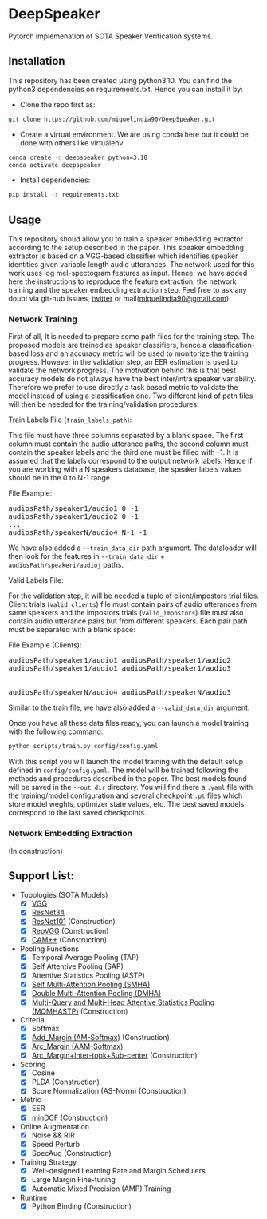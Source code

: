 # DeepSpeaker

Pytorch implemenation of SOTA Speaker Verification systems. 

## Installation

This repository has been created using python3.10. You can find the python3
dependencies on requirements.txt. Hence you can install it by:

* Clone the repo first as:
```bash
git clone https://github.com/miquelindia90/DeepSpeaker.git
```

* Create a virtual environment. We are using conda here but it could be done with others like virtualenv:
```bash
conda create -n deepspeaker python=3.10
conda activate deepspeaker
```

* Install dependencies:
```bash
pip install -r requirements.txt
```

## Usage

This repository shoud allow you to train a speaker embedding extractor according to the setup described in the paper. This speaker embedding extractor is based on a VGG-based classifier which identifies speaker identities given variable length audio utterances. The network used for this work uses log mel-spectogram features as input. Hence, we have added here the instructions to reproduce the feature extraction, the network training and the speaker embedding extraction step. Feel free to ask any doubt via git-hub issues, [twitter](https://twitter.com/mikiindia) or mail(miquelindia90@gmail.com).

### Network Training

First of all, It is needed to prepare some path files for the training step. The proposed models are trained as speaker classifiers, hence a classification-based loss and an accuracy metric will be used to monitorize the training progress. However in the validation step, an EER estimation is used to validate the network progress. The motivation behind this is that best accuracy models do not always have the best inter/intra speaker variability. Therefore we prefer to  use directly a task based metric to validate the model instead of using a classification one. Two different kind of path files will then be needed for the training/validation procedures:

Train Labels File (`train_labels_path`):

This file must have three columns separated by a blank space. The first column must contain the audio utterance paths, the second column must contain the speaker labels and the third one must be filled with -1. It is assumed that the labels correspond to the output network labels. Hence if you are working with a N speakers database, the speaker labels values should be in the 0 to N-1 range.

File Example:

<pre>
audiosPath/speaker1/audio1 0 -1
audiosPath/speaker1/audio2 0 -1
...
audiosPath/speakerN/audio4 N-1 -1</pre>

We have also added a `--train_data_dir` path argument. The dataloader will then look for the features in `--train_data_dir` + `audiosPath/speakeri/audioj` paths.

Valid Labels File:

For the validation step, it will be needed a tuple of client/impostors trial files. Client trials (`valid_clients`) file must contain pairs of audio utterances from same speakers and the impostors trials (`valid_impostors`) file must also contain audio utterance pairs but from different speakers. Each pair path must be separated with a blank space:

File Example (Clients):

<pre>
audiosPath/speaker1/audio1 audiosPath/speaker1/audio2
audiosPath/speaker1/audio1 audiosPath/speaker1/audio3

  
audiosPath/speakerN/audio4 audiosPath/speakerN/audio3</pre>

Similar to the train file, we have also added a `--valid_data_dir` argument.

Once you have all these data files ready, you can launch a model training with the following command:


```bash
python scripts/train.py config/config.yaml
```

With this script you will launch the model training with the default setup defined in `config/config.yaml`. The model will be trained following the methods and procedures described in the paper. The best models found will be saved in the `--out_dir` directory. You will find there a `.yaml` file with the training/model configuration and several checkpoint `.pt` files which store model weghts, optimizer state values, etc. The best saved models correspond to the last saved checkpoints.


### Network Embedding Extraction

(In construction)

## Support List:

* Topologies (SOTA Models)
    - [x] [VGG](https://arxiv.org/pdf/1906.09890.pdf)
    - [x] [ResNet34](https://arxiv.org/pdf/1512.03385.pdf)
    - [x] [ResNet101](https://arxiv.org/pdf/1512.03385.pdf) (Construction)
    - [x] [RepVGG](https://arxiv.org/pdf/2101.03697.pdf) (Construction)
    - [x] [CAM++](https://arxiv.org/pdf/2303.00332.pdf) (Construction)
* Pooling Functions
    - [x] Temporal Average Pooling (TAP)
    - [x] Self Attentive Pooling (SAP)      
    - [x] Attentive Statistics Pooling (ASTP)
    - [x] [Self Multi-Attention Pooling (SMHA)](https://arxiv.org/pdf/1906.09890.pdf)
    - [x] [Double Multi-Attention Pooling (DMHA)](https://arxiv.org/pdf/1906.09890.pdf)
    - [x] [Multi-Query and Multi-Head Attentive Statistics Pooling (MQMHASTP)](https://arxiv.org/pdf/2110.05042.pdf) (Construction)
* Criteria
    - [x] Softmax
    - [x] [Add_Margin (AM-Softmax)](https://arxiv.org/pdf/1801.05599.pdf) (Construction)
    - [x] [Arc_Margin (AAM-Softmax)](https://arxiv.org/pdf/1801.07698v1.pdf)
    - [x] [Arc_Margin+Inter-topk+Sub-center](https://arxiv.org/pdf/2110.05042.pdf) (Construction)
* Scoring
    - [x] Cosine
    - [x] PLDA (Construction)
    - [x] Score Normalization (AS-Norm) (Construction)
* Metric
    - [x] EER
    - [x] minDCF (Construction)
* Online Augmentation
    - [x] Noise && RIR
    - [x] Speed Perturb
    - [x] SpecAug (Construction)
* Training Strategy
    - [x] Well-designed Learning Rate and Margin Schedulers
    - [x] Large Margin Fine-tuning
    - [x] Automatic Mixed Precision (AMP) Training
* Runtime 
    - [x] Python Binding (Construction)